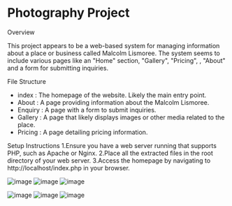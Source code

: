 # Photography Project

Overview

This project appears to be a web-based system for managing information about a place or business called Malcolm Lismoree. The system seems to include various pages like an "Home" section, "Gallery", "Pricing", , "About" and a form for submitting inquiries.


File Structure

- index : The homepage of the website. Likely the main entry point.
- About : A page providing information about the Malcolm Lismoree.
- Enquiry : A page with a form to submit inquiries.
- Gallery : A page that likely displays images or other media related to the place.
- Pricing : A page detailing pricing information.

Setup Instructions
1.Ensure you have a web server running that supports PHP, such as Apache or Nginx.
2.Place all the extracted files in the root directory of your web server.
3.Access the homepage by navigating to http://localhost/index.php in your browser.

![image](https://github.com/user-attachments/assets/bc2b1fc0-ddc3-4a4e-9b32-f5454454d20e)
![image](https://github.com/user-attachments/assets/b7300938-291c-4ef1-8f30-d3cf8ba3b4fd)
![image](https://github.com/user-attachments/assets/46abdc36-e220-4ce7-ad17-d90b87799d4d)

![image](https://github.com/user-attachments/assets/994ec491-39eb-4b75-816a-7a4ce88c18f5)
![image](https://github.com/user-attachments/assets/21af4df5-4e58-4173-b429-01770f7057ea)
![image](https://github.com/user-attachments/assets/e2cb4ef8-871d-431f-a727-a7cbd2f9a6c6)
